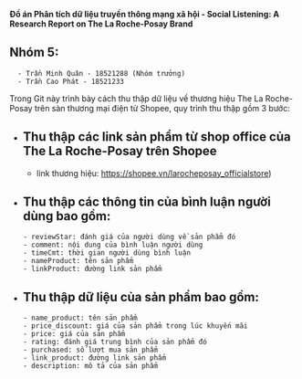 **Đồ án Phân tích dữ liệu truyền thông mạng xã hội - Social Listening: A Research Report on The La Roche-Posay Brand**


Nhóm 5:
   -
      - Trần Minh Quân - 18521288 (Nhóm trưởng)
      - Trần Cao Phát - 18521233

Trong Git này trình bày cách thu thập dữ liệu về thương hiệu The La Roche-Posay trên sàn thương mại điện tử Shopee, quy trình thu thập gồm 3 bước:
  - Thu thập các link sản phẩm từ shop office của The La Roche-Posay trên Shopee 
    - 
      - link thương hiệu: https://shopee.vn/larocheposay_officialstore)
  - Thu thập các thông tin của bình luận người dùng bao gồm:
    - 
        - reviewStar: đánh giá của người dùng về sản phẩm đó
        - comment: nội dung của bình luận người dùng
        - timeCmt: thời gian người dùng bình luận
        - nameProduct: tên sản phẩm
        - linkProduct: đường link sản phẩm
  - Thu thập dữ liệu của sản phẩm bao gồm:
    -   
        - name_product: tên sản phẩm
        - price_discount: giá của sản phẩm trong lúc khuyến mãi
        - price: giá của sản phẩm
        - rating: đánh giá trung bình của sản phẩm đó
        - purchased: số lượt mua sản phẩm
        - link_product: đường link sản phẩm
        - description: mô tả của sản phẩm
